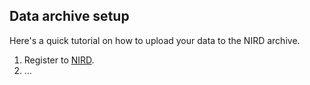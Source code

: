 ## Data archive setup
Here's a quick tutorial on how to upload your data to the NIRD archive.
1) Register to [NIRD](https://www.sigma2.no/data-storage).
2) ...

